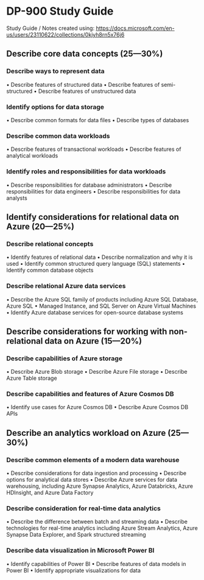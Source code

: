 # DP-900 Study Guide
Study Guide / Notes created using: https://docs.microsoft.com/en-us/users/23110622/collections/0kjyh8rn5x76j6



## Describe core data concepts (25—30%)
### Describe ways to represent data
• Describe features of structured data
• Describe features of semi-structured
• Describe features of unstructured data
### Identify options for data storage
• Describe common formats for data files
• Describe types of databases
### Describe common data workloads
• Describe features of transactional workloads
• Describe features of analytical workloads
### Identify roles and responsibilities for data workloads
• Describe responsibilities for database administrators
• Describe responsibilities for data engineers
• Describe responsibilities for data analysts
## Identify considerations for relational data on Azure (20—25%)
### Describe relational concepts
• Identify features of relational data
• Describe normalization and why it is used
• Identify common structured query language (SQL) statements
• Identify common database objects
### Describe relational Azure data services
• Describe the Azure SQL family of products including Azure SQL Database, Azure SQL
• Managed Instance, and SQL Server on Azure Virtual Machines
• Identify Azure database services for open-source database systems
## Describe considerations for working with non-relational data on Azure (15—20%)
### Describe capabilities of Azure storage
• Describe Azure Blob storage
• Describe Azure File storage
• Describe Azure Table storage
### Describe capabilities and features of Azure Cosmos DB
• Identify use cases for Azure Cosmos DB
• Describe Azure Cosmos DB APIs
## Describe an analytics workload on Azure (25—30%)
### Describe common elements of a modern data warehouse
• Describe considerations for data ingestion and processing
• Describe options for analytical data stores
• Describe Azure services for data warehousing, including Azure Synapse Analytics, Azure
Databricks, Azure HDInsight, and Azure Data Factory
### Describe consideration for real-time data analytics
• Describe the difference between batch and streaming data
• Describe technologies for real-time analytics including Azure Stream Analytics, Azure Synapse
Data Explorer, and Spark structured streaming
### Describe data visualization in Microsoft Power BI
• Identify capabilities of Power BI
• Describe features of data models in Power BI
• Identify appropriate visualizations for data
